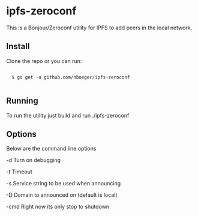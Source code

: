 # ipfs-zeroconf

This is a Bonjour/Zeroconf utility for IPFS to add peers in the local network. 


## Install

Clone the repo or you can run:
```shell
  
  $ go get -u github.com/nboeger/ipfs-zeroconf 
 
```

## Running 

To run the utility just build and run ./ipfs-zeroconf 

## Options

Below are the command line options

  -d Turn on debugging

  -t <int> Timeout

  -s <string> Service string to be used when announcing

  -D <string> Domain to announced on (default is local)

  -cmd <command> Right now its only stop to shutdown


